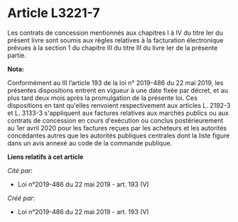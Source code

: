 # Article L3221-7

Les contrats de concession mentionnés aux chapitres I à IV du titre Ier du présent livre sont soumis aux règles relatives à
la facturation électronique prévues à la section 1 du chapitre III du titre III du livre Ier de la présente partie.

**Nota:**

Conformément au III l’article 193 de la loi n° 2019-486 du 22 mai 2019, les présentes dispositions entrent en vigueur à une
date fixée par décret, et au plus tard deux mois après la promulgation de la présente loi. Ces dispositions en tant qu'elles
renvoient respectivement aux articles L. 2192-3 et L. 3133-3 s'appliquent aux factures relatives aux marchés publics ou aux
contrats de concession en cours d'exécution ou conclus postérieurement au 1er avril 2020 pour les factures reçues par les
acheteurs et les autorités concédantes autres que les autorités publiques centrales dont la liste figure dans un avis annexé
au code de la commande publique.

**Liens relatifs à cet article**

_Cité par_:

  - Loi n°2019-486 du 22 mai 2019 - art. 193 (V)

_Créé par_:

  - Loi n°2019-486 du 22 mai 2019 - art. 193 (V)
